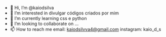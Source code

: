 - 👋 Hi, I’m @kaiodsilva
- 👀 I’m interested in  divulgar códigos  criados por mim
- 🌱 I’m currently learning  css e python
- 💞️ I’m looking to collaborate on ...
- 📫 How to reach me email: kaiodsilvva4@gmail.com 
instagram: kaio_d_s
<!---
kaiodsilva/kaiodsilva is a ✨ special ✨ repository because its `README.md` (this file) appears on your GitHub profile.
You can click the Preview link to take a look at your changes.
--->

